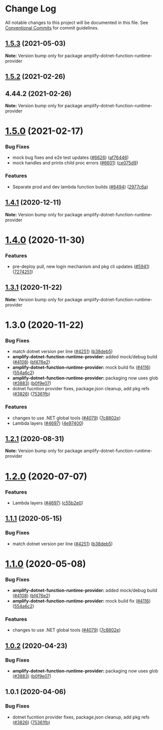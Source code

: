 # Change Log

All notable changes to this project will be documented in this file.
See [Conventional Commits](https://conventionalcommits.org) for commit guidelines.

## [1.5.3](https://github.com/aws-amplify/amplify-cli/compare/amplify-dotnet-function-runtime-provider@1.5.2...amplify-dotnet-function-runtime-provider@1.5.3) (2021-05-03)

**Note:** Version bump only for package amplify-dotnet-function-runtime-provider





## [1.5.2](https://github.com/aws-amplify/amplify-cli/compare/amplify-dotnet-function-runtime-provider@1.5.0...amplify-dotnet-function-runtime-provider@1.5.2) (2021-02-26)



## 4.44.2 (2021-02-26)

**Note:** Version bump only for package amplify-dotnet-function-runtime-provider





# [1.5.0](https://github.com/aws-amplify/amplify-cli/compare/amplify-dotnet-function-runtime-provider@1.4.1...amplify-dotnet-function-runtime-provider@1.5.0) (2021-02-17)


### Bug Fixes

* mock bug fixes and e2e test updates ([#6626](https://github.com/aws-amplify/amplify-cli/issues/6626)) ([af76446](https://github.com/aws-amplify/amplify-cli/commit/af76446d18bf626ca5f91c3ad41081175c959807))
* mock handles and prints child proc errors ([#6601](https://github.com/aws-amplify/amplify-cli/issues/6601)) ([ce075d9](https://github.com/aws-amplify/amplify-cli/commit/ce075d91c0b93885229ab3c6000a450c6b8cc56a))


### Features

* Separate prod and dev lambda function builds ([#6494](https://github.com/aws-amplify/amplify-cli/issues/6494)) ([2977c6a](https://github.com/aws-amplify/amplify-cli/commit/2977c6a886b33a38ef46f898a2adc1ffdb6d228b))





## [1.4.1](https://github.com/aws-amplify/amplify-cli/compare/amplify-dotnet-function-runtime-provider@1.4.0...amplify-dotnet-function-runtime-provider@1.4.1) (2020-12-11)

**Note:** Version bump only for package amplify-dotnet-function-runtime-provider





# [1.4.0](https://github.com/aws-amplify/amplify-cli/compare/amplify-dotnet-function-runtime-provider@1.3.1...amplify-dotnet-function-runtime-provider@1.4.0) (2020-11-30)


### Features

* pre-deploy pull, new login mechanism and pkg cli updates ([#5941](https://github.com/aws-amplify/amplify-cli/issues/5941)) ([7274251](https://github.com/aws-amplify/amplify-cli/commit/7274251faadc1035acce5f44699b172e10e2e67d))





## [1.3.1](https://github.com/aws-amplify/amplify-cli/compare/amplify-dotnet-function-runtime-provider@1.2.1...amplify-dotnet-function-runtime-provider@1.3.1) (2020-11-22)

**Note:** Version bump only for package amplify-dotnet-function-runtime-provider





# 1.3.0 (2020-11-22)


### Bug Fixes

* match dotnet version per line ([#4251](https://github.com/aws-amplify/amplify-cli/issues/4251)) ([b38deb5](https://github.com/aws-amplify/amplify-cli/commit/b38deb59223417c67d41838c7af21fe4184babd0))
* **amplify-dotnet-function-runtime-provider:** added mock/debug build ([#4108](https://github.com/aws-amplify/amplify-cli/issues/4108)) ([bf476e2](https://github.com/aws-amplify/amplify-cli/commit/bf476e2472c09abc387806cc85eafeb8536f449b))
* **amplify-dotnet-function-runtime-provider:** mock build fix ([#4116](https://github.com/aws-amplify/amplify-cli/issues/4116)) ([554a6c2](https://github.com/aws-amplify/amplify-cli/commit/554a6c29637284c5b5045807bb3484ee8fdc8f17))
* **amplify-dotnet-function-runtime-provider:** packaging now uses glob ([#3883](https://github.com/aws-amplify/amplify-cli/issues/3883)) ([b0f9e07](https://github.com/aws-amplify/amplify-cli/commit/b0f9e07e1cb0a27e5ab9a7e726139b0e6511720d))
* dotnet fucntion provider fixes, package.json cleanup, add pkg refs ([#3826](https://github.com/aws-amplify/amplify-cli/issues/3826)) ([75361fb](https://github.com/aws-amplify/amplify-cli/commit/75361fb266f15ba954a8b8e935874c74f66eb11a))


### Features

* changes to use .NET global tools ([#4079](https://github.com/aws-amplify/amplify-cli/issues/4079)) ([7c8802e](https://github.com/aws-amplify/amplify-cli/commit/7c8802eea55fcd86bad1f2e3f347193c62b68c40))
* Lambda layers ([#4697](https://github.com/aws-amplify/amplify-cli/issues/4697)) ([4e97400](https://github.com/aws-amplify/amplify-cli/commit/4e974007d95c894ab4108a2dff8d5996e7e3ce25))





## [1.2.1](https://github.com/aws-amplify/amplify-cli/compare/amplify-dotnet-function-runtime-provider@1.2.0...amplify-dotnet-function-runtime-provider@1.2.1) (2020-08-31)

**Note:** Version bump only for package amplify-dotnet-function-runtime-provider





# [1.2.0](https://github.com/aws-amplify/amplify-cli/compare/amplify-dotnet-function-runtime-provider@1.1.1...amplify-dotnet-function-runtime-provider@1.2.0) (2020-07-07)


### Features

* Lambda layers ([#4697](https://github.com/aws-amplify/amplify-cli/issues/4697)) ([c55b2e0](https://github.com/aws-amplify/amplify-cli/commit/c55b2e0c3377127aaf887591d7bc20d7240ef11d))





## [1.1.1](https://github.com/aws-amplify/amplify-cli/compare/amplify-dotnet-function-runtime-provider@1.1.0...amplify-dotnet-function-runtime-provider@1.1.1) (2020-05-15)


### Bug Fixes

* match dotnet version per line ([#4251](https://github.com/aws-amplify/amplify-cli/issues/4251)) ([b38deb5](https://github.com/aws-amplify/amplify-cli/commit/b38deb59223417c67d41838c7af21fe4184babd0))





# [1.1.0](https://github.com/aws-amplify/amplify-cli/compare/amplify-dotnet-function-runtime-provider@1.0.2...amplify-dotnet-function-runtime-provider@1.1.0) (2020-05-08)


### Bug Fixes

* **amplify-dotnet-function-runtime-provider:** added mock/debug build ([#4108](https://github.com/aws-amplify/amplify-cli/issues/4108)) ([bf476e2](https://github.com/aws-amplify/amplify-cli/commit/bf476e2472c09abc387806cc85eafeb8536f449b))
* **amplify-dotnet-function-runtime-provider:** mock build fix ([#4116](https://github.com/aws-amplify/amplify-cli/issues/4116)) ([554a6c2](https://github.com/aws-amplify/amplify-cli/commit/554a6c29637284c5b5045807bb3484ee8fdc8f17))


### Features

* changes to use .NET global tools ([#4079](https://github.com/aws-amplify/amplify-cli/issues/4079)) ([7c8802e](https://github.com/aws-amplify/amplify-cli/commit/7c8802eea55fcd86bad1f2e3f347193c62b68c40))





## [1.0.2](https://github.com/aws-amplify/amplify-cli/compare/amplify-dotnet-function-runtime-provider@1.0.1...amplify-dotnet-function-runtime-provider@1.0.2) (2020-04-23)


### Bug Fixes

* **amplify-dotnet-function-runtime-provider:** packaging now uses glob ([#3883](https://github.com/aws-amplify/amplify-cli/issues/3883)) ([b0f9e07](https://github.com/aws-amplify/amplify-cli/commit/b0f9e07e1cb0a27e5ab9a7e726139b0e6511720d))





## 1.0.1 (2020-04-06)


### Bug Fixes

* dotnet fucntion provider fixes, package.json cleanup, add pkg refs ([#3826](https://github.com/aws-amplify/amplify-cli/issues/3826)) ([75361fb](https://github.com/aws-amplify/amplify-cli/commit/75361fb266f15ba954a8b8e935874c74f66eb11a))
